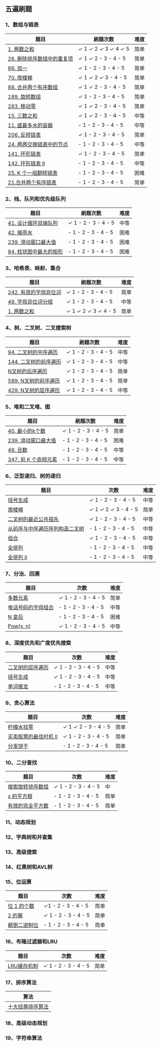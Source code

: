 ## 五遍刷题

### 1、数组与链表

| 题目                                                         | 刷题次数                                       | 难度 |
| ------------------------------------------------------------ | ---------------------------------------------- | ---------------------------------------------- |
| [1. 两数之和](https://leetcode-cn.com/problems/two-sum/)     | &check;  1   &check;   2     &check;    3  &check;   4  &check; 5 |简单|
| [26. 删除排序数组中的重复项](https://leetcode-cn.com/problems/remove-duplicates-from-sorted-array/) | &check;  1   &check;   2   -    3  -   4   - 5 |简单|
| [66. 加一](https://leetcode-cn.com/problems/plus-one/)  | &check;  1   -   2   -    3  -   4   - 5       |简单|
| [70. 爬楼梯](https://leetcode-cn.com/problems/climbing-stairs/) | &check;  1   &check;   2   &check;    3  -   4   - 5 |简单|
| [88. 合并两个有序数组](https://leetcode-cn.com/problems/merge-sorted-array/) | &check;  1   &check;   2   -    3  -   4   - 5 |简单|
| [189. 旋转数组](https://leetcode-cn.com/problems/rotate-array/) | &check;  1   -   2   -    3  -   4   - 5       |简单|
| [283. 移动零](https://leetcode-cn.com/problems/move-zeroes/) | &check;  1   &check;   2   -    3  -   4   - 5 |简单|
| [15. 三数之和](https://leetcode-cn.com/problems/3sum/)       | &check; 1   &check;   2   -    3  -   4   - 5 |中等|
| [11. 盛最多水的容器](https://leetcode-cn.com/problems/container-with-most-water/) | -  1   -   2   -    3  -   4   - 5 |中等|
| [206. 反转链表](https://leetcode-cn.com/problems/reverse-linked-list/) | &check; 1   -   2   -    3  -   4   - 5 |简单|
| [24. 两两交换链表中的节点](https://leetcode-cn.com/problems/swap-nodes-in-pairs/) | -  1   -   2   -    3  -   4   - 5 |中等|
| [141. 环形链表](https://leetcode-cn.com/problems/linked-list-cycle/) | &check;  1   -   2   -    3  -   4   - 5 |简单|
| [142. 环形链表 II](https://leetcode-cn.com/problems/linked-list-cycle-ii/) | -  1   -   2   -    3  -   4   - 5 |中等|
| [25. K 个一组翻转链表](https://leetcode-cn.com/problems/reverse-nodes-in-k-group/) | -  1   -   2   -    3  -   4   - 5 |困难|
| [21.合并两个有序链表](https://leetcode-cn.com/problems/merge-two-sorted-lists/) | -  1   -   2   -    3  -   4   - 5 |简单|

### 2、栈、队列和优先级队列

| 题目                                                         | 刷题次数                                 | 难度 |
| ------------------------------------------------------------ | ---------------------------------------- | ---- |
| [41. 设计循环双端队列](https://leetcode-cn.com/problems/design-circular-deque/) | &check;  1   -   2   -    3  -   4   - 5 | 中等 |
| [42. 接雨水](https://leetcode-cn.com/problems/trapping-rain-water/) | -  1   -   2   -    3  -   4   - 5       | 困难 |
| [239. 滑动窗口最大值](https://leetcode-cn.com/problems/sliding-window-maximum/) | -  1   -   2   -    3  -   4   - 5       | 困难 |
| [84. 柱状图中最大的矩形](https://leetcode-cn.com/problems/largest-rectangle-in-histogram/) | -  1   -   2   -    3  -   4   - 5       | 困难 |



### 3、哈希表、映射、集合

| 题目                                                         | 刷题次数                                             | 难度 |
| ------------------------------------------------------------ | ---------------------------------------------------- | ---- |
| [242. 有效的字母异位词](https://leetcode-cn.com/problems/valid-anagram/) | &check; 1   -   2   -    3  -   4   - 5              | 简单 |
| [49. 字母异位词分组](https://leetcode-cn.com/problems/group-anagrams/) | &check;  1   -   2   -    3  -   4   - 5             | 中等 |
| [1. 两数之和](https://leetcode-cn.com/problems/two-sum/)     | &check;  1   &check;   2   &check;    3  &check;    4   - 5 | 简单 |



### 4、树、二叉树、二叉搜索树

| 题目                                                         | 刷题次数                                 | 难度 |
| ------------------------------------------------------------ | ---------------------------------------- | ---- |
| [94. 二叉树的中序遍历](https://leetcode-cn.com/problems/binary-tree-inorder-traversal/) | &check;  1   -   2   -    3  -   4   - 5 | 中等 |
| [144. 二叉树的前序遍历](https://leetcode-cn.com/problems/binary-tree-preorder-traversal/) | &check;  1   -   2   -    3  -   4   - 5 | 中等 |
| [N叉树的后序遍历](https://leetcode-cn.com/problems/n-ary-tree-postorder-traversal/) | &check;  1   -   2   -    3  -   4   - 5 | 简单 |
| [589. N叉树的前序遍历](https://leetcode-cn.com/problems/n-ary-tree-preorder-traversal/) | &check;  1   -   2   -    3  -   4   - 5 | 简单 |
| [429. N叉树的层序遍历](https://leetcode-cn.com/problems/n-ary-tree-level-order-traversal/) | &check;  1   -   2   -    3  -   4   - 5 | 中等 |


### 5、堆和二叉堆、图

| 题目                                                         | 刷题次数                                 | 难度 |
| ------------------------------------------------------------ | ---------------------------------------- | ---- |
| [40. 最小的k个数](https://leetcode-cn.com/problems/zui-xiao-de-kge-shu-lcof/) | &check;  1   -   2   -    3  -   4   - 5 | 简单 |
| [239. 滑动窗口最大值](https://leetcode-cn.com/problems/sliding-window-maximum/) | -  1   -   2   -    3  -   4   - 5       | 困难 |
| [49. 丑数](https://leetcode-cn.com/problems/chou-shu-lcof/)  | -  1   -   2   -    3  -   4   - 5       | 中等 |
| [347. 前 K 个高频元素](https://leetcode-cn.com/problems/top-k-frequent-elements/) | -  1   -   2   -    3  -   4   - 5       | 中等 |

### 6、泛型递归、树的递归

| 题目                                                         | 次数                                                 | 难度 |
| ------------------------------------------------------------ | ---------------------------------------------------- | ---- |
| [括号生成](https://leetcode-cn.com/problems/generate-parentheses/) | &check;  1   -   2   -    3  -   4   - 5             | 中等 |
| [爬楼梯](https://leetcode-cn.com/problems/climbing-stairs/)  | &check;  1   &check;   2   &check;    3  -   4   - 5 | 简单 |
| [二叉树的最近公共祖先](https://leetcode-cn.com/problems/lowest-common-ancestor-of-a-binary-tree/) | &check;  1   -   2   -    3  -   4   - 5             | 中等 |
| [从前序与中序遍历序列构造二叉树](https://leetcode-cn.com/problems/construct-binary-tree-from-preorder-and-inorder-traversal) | -  1   -   2   -    3  -   4   - 5                   | 中等 |
| [组合](https://leetcode-cn.com/problems/combinations/)       | &check;  1   -   2   -    3  -   4   - 5             | 中等 |
| [全排列](https://leetcode-cn.com/problems/permutations/)     | -  1   -   2   -    3  -   4   - 5                   | 中等 |
| [全排列 II ](https://leetcode-cn.com/problems/permutations-ii/) | -  1   -   2   -    3  -   4   - 5                   | 中等 |

### 7、分治、回溯

| 题目                                                         | 次数                                     | 难度 |
| ------------------------------------------------------------ | ---------------------------------------- | ---- |
| [多数元素](https://leetcode-cn.com/problems/majority-element/description/) | &check;  1   -   2   -    3  -   4   - 5 | 简单 |
| [电话号码的字母组合](https://leetcode-cn.com/problems/letter-combinations-of-a-phone-number/) | -  1   -   2   -    3  -   4   - 5       | 中等 |
| [N 皇后](https://leetcode-cn.com/problems/n-queens/)         | -  1   -   2   -    3  -   4   - 5       | 困难 |
| [Pow(x, n) ](https://leetcode-cn.com/problems/powx-n/)       | &check;  1   -   2   -    3  -   4   - 5 | 中等 |

### 8、深度优先和广度优先搜索

| 题目                                                         | 次数                                     | 难度 |
| ------------------------------------------------------------ | ---------------------------------------- | ---- |
| [二叉树的层序遍历](https://leetcode-cn.com/problems/binary-tree-level-order-traversal/#/description) | &check;  1   -   2   -    3  -   4   - 5 | 中等 |
| [括号生成](https://leetcode-cn.com/problems/generate-parentheses/#/description) | &check;  1   -   2   -    3  -   4   - 5 | 中等 |
| [单词接龙](https://leetcode-cn.com/problems/word-ladder/description/) | -  1   -   2   -    3  -   4   - 5       | 中等 |



### 9、贪心算法

| 题目                                                         | 次数                                           | 难度 |
| ------------------------------------------------------------ | ---------------------------------------------- | ---- |
| [柠檬水找零](https://leetcode-cn.com/problems/lemonade-change/description/) | &check;  1   &check;   2   -    3  -   4   - 5 | 简单 |
| [买卖股票的最佳时机 II ](https://leetcode-cn.com/problems/best-time-to-buy-and-sell-stock-ii/description/) | &check;  1   -   2   -    3  -   4   - 5       | 简单 |
| [分发饼干](https://leetcode-cn.com/problems/assign-cookies/description/) | -  1   -   2   -    3  -   4   - 5             | 简单 |



### 10、二分查找

| 题目                                                         | 次数                                     | 难度 |
| ------------------------------------------------------------ | ---------------------------------------- | ---- |
| [搜索旋转排序数组](https://leetcode-cn.com/problems/search-in-rotated-sorted-array/) | &check;  1   -   2   -    3  -   4   - 5 | 中   |
| [x 的平方根](https://leetcode-cn.com/problems/sqrtx/)        | -  1   -   2   -    3  -   4   - 5       | 简单 |
| [有效的完全平方数](https://leetcode-cn.com/problems/valid-perfect-square/) | -  1   -   2   -    3  -   4   - 5       | 简单 |



### 11、动态规划

### 12、字典树和并查集

### 13、高级搜索

### 14、红黑树和AVL树

### 15、位运算

| 题目                                                         | 次数                                    | 难度 |
| ------------------------------------------------------------ | --------------------------------------- | ---- |
| [位 1 的个数](https://leetcode-cn.com/problems/number-of-1-bits/) | &check;1   -   2   -    3  -   4   - 5  | 简单 |
| [2 的幂](https://leetcode-cn.com/problems/power-of-two/)     | &check; 1   -   2   -    3  -   4   - 5 | 简单 |
| [颠倒二进制位](https://leetcode-cn.com/problems/reverse-bits/) | - 1   -   2   -    3  -   4   - 5       | 简单 |

### 16、布隆过滤器和LRU

| 题目                                                       | 次数                                    | 难度 |
| ---------------------------------------------------------- | --------------------------------------- | ---- |
| [LRU缓存机制](https://leetcode-cn.com/problems/lru-cache/) | &check; 1   -   2   -    3  -   4   - 5 | 简单 |




### 17、排序算法

| 算法     |
| -------- |
| [十大经典排序算法](https://www.cnblogs.com/onepixel/p/7674659.html) |

### 18、高级动态规划

### 19、字符串算法



